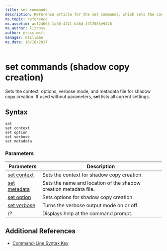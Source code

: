 ```yaml
---
title: set commands
description: Reference article for the set commands, which sets the context, options, verbose mode, and metadata file for shadow copy creation.
ms.topic: reference
ms.assetid: acf24663-1a50-4321-b48d-1717655e9476
ms.author: lizross
author: eross-msft
manager: mtillman
ms.date: 10/16/2017
---
```


# set commands (shadow copy creation)

Sets the context, options, verbose mode, and metadata file for shadow copy creation. If used without parameters, **set** lists all current settings.

## Syntax

```
set
set context
set option
set verbose
set metadata
```

### Parameters

| Parameters | Description |
|--|--|
| [set context](set-context.md) | Sets the context for shadow copy creation. |
| [set metadata](set-metadata.md) | Sets the name and location of the shadow creation metadata file. |
| [set option](set-option.md) | Sets options for shadow copy creation. |
| [set verbose](set-verbose.md) | Turns the verbose output mode on or off. |
| /? | Displays help at the command prompt. |

## Additional References

- [Command-Line Syntax Key](command-line-syntax-key.md)

